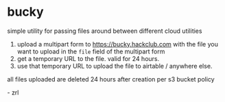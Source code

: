 # bucky

simple utility for passing files around between different cloud utilities

1. upload a multipart form to https://bucky.hackclub.com with the file you want to upload in the `file` field of the multipart form
2. get a temporary URL to the file. valid for 24 hours.
3. use that temporary URL to upload the file to airtable / anywhere else.

all files uploaded are deleted 24 hours after creation per s3 bucket policy

\- zrl
